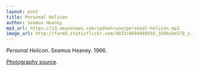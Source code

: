 ```yaml
---
layout: post
title: Personal Helicon
author: Seamus Heaney
mp3_url: https://s3.amazonaws.com/spokenrune/personal-helicon.mp3
image_url: http://farm5.staticflickr.com/4033/4694049916_358bcbe578_z.jpg
---
```


_Personal Helicon_.  Seamus Heaney.  1966.

[Photography source](http://www.flickr.com/photos/matthias17/4694049916/).

